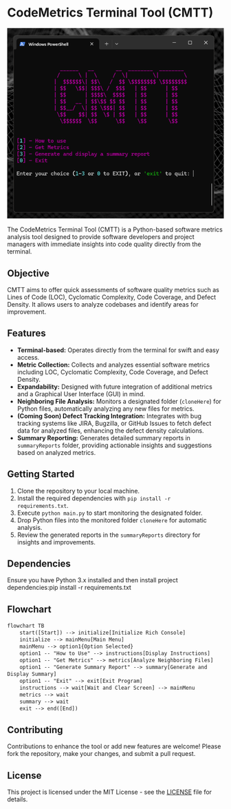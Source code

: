 # CodeMetrics Terminal Tool (CMTT)

![Alt text](/ASSET/MainMenu.png)


The CodeMetrics Terminal Tool (CMTT) is a Python-based software metrics analysis tool designed to provide software developers and project managers with immediate insights into code quality directly from the terminal. 

## Objective

CMTT aims to offer quick assessments of software quality metrics such as Lines of Code (LOC), Cyclomatic Complexity, Code Coverage, and Defect Density. It allows users to analyze codebases and identify areas for improvement.

## Features

- **Terminal-based:** Operates directly from the terminal for swift and easy access.
- **Metric Collection:** Collects and analyzes essential software metrics including LOC, Cyclomatic Complexity, Code Coverage, and Defect Density.
- **Expandability:** Designed with future integration of additional metrics and a Graphical User Interface (GUI) in mind.
- **Neighboring File Analysis:** Monitors a designated folder (`cloneHere`) for Python files, automatically analyzing any new files for metrics.
- **(Coming Soon) Defect Tracking Integration:** Integrates with bug tracking systems like JIRA, Bugzilla, or GitHub Issues to fetch defect data for analyzed files, enhancing the defect density calculations.
- **Summary Reporting:** Generates detailed summary reports in `summaryReports` folder, providing actionable insights and suggestions based on analyzed metrics.

## Getting Started

1. Clone the repository to your local machine.
2. Install the required dependencies with `pip install -r requirements.txt`.
3. Execute `python main.py` to start monitoring the designated folder.
4. Drop Python files into the monitored folder `cloneHere` for automatic analysis.
5. Review the generated reports in the `summaryReports` directory for insights and improvements.

## Dependencies

Ensure you have Python 3.x installed and then install project dependencies:pip install -r requirements.txt

## Flowchart

```mermaid
flowchart TB
    start([Start]) --> initialize[Initialize Rich Console]
    initialize --> mainMenu[Main Menu]
    mainMenu --> option1{Option Selected}
    option1 -- "How to Use" --> instructions[Display Instructions]
    option1 -- "Get Metrics" --> metrics[Analyze Neighboring Files]
    option1 -- "Generate Summary Report" --> summary[Generate and Display Summary]
    option1 -- "Exit" --> exit[Exit Program]
    instructions --> wait[Wait and Clear Screen] --> mainMenu
    metrics --> wait
    summary --> wait
    exit --> end([End])

```


## Contributing

Contributions to enhance the tool or add new features are welcome! Please fork the repository, make your changes, and submit a pull request.

## License

This project is licensed under the MIT License - see the [LICENSE](LICENSE) file for details.

